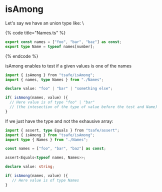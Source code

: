 # isAmong

Let's say we have an union type like:  \


{% code title="Names.ts" %}
```typescript
export const names = ["foo", "bar", "baz"] as const;
export type Name = typeof names[number];
```
{% endcode %}

isAmong enables to test if a given values is one of the names

```typescript
import { isAmong } from "tsafe/isAmong";
import { names, type Names } from "./Names";

declare value: "foo" | "bar" | "something else";

if( isAmong(names, value) ){
  // Here value is of type "foo" | "bar"
  // (the intesection of the type of value before the test and Name)
}
```

If we just have the type and not the exhausive array:

```typescript
import { assert, type Equals } from "tsafe/assert";
import { isAmong } from "tsafe/isAmong";
import type { Names } from "./Names";

const names = ["foo", "bar", "baz"] as const;

assert<Equals<typeof names, Names>>;

declare value: string;

if( isAmong(names, value) ){
   // Here value is of type Names
}
```
